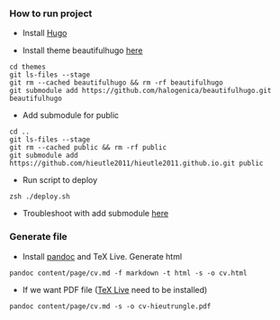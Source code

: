 ### How to run project

- Install [Hugo][hugo]

- Install theme beautifulhugo [here][theme]

```
cd themes
git ls-files --stage
git rm --cached beautifulhugo && rm -rf beautifulhugo
git submodule add https://github.com/halogenica/beautifulhugo.git beautifulhugo
```

- Add submodule for public

```
cd ..
git ls-files --stage
git rm --cached public && rm -rf public
git submodule add https://github.com/hieutle2011/hieutle2011.github.io.git public
```

- Run script to deploy

```
zsh ./deploy.sh
```

- Troubleshoot with add submodule [here][sub]

### Generate file

- Install [pandoc][pandoc] and TeX Live. Generate html

```
pandoc content/page/cv.md -f markdown -t html -s -o cv.html
```

- If we want PDF file ([TeX Live][texlive] need to be installed)

```
pandoc content/page/cv.md -s -o cv-hieutrungle.pdf
```

[hugo]:https://github.com/gohugoio/hugo/releases
[theme]:https://themes.gohugo.io/beautifulhugo/
[sub]:https://stackoverflow.com/questions/12898278/issue-with-adding-common-code-as-git-submodule-already-exists-in-the-index#12902857
[export]:https://discourse.gohugo.io/t/export-a-resume-as-a-pdf/4138/1
[pandoc]:https://pandoc.org/getting-started.html
[texlive]:https://www.tug.org/texlive/debian.html